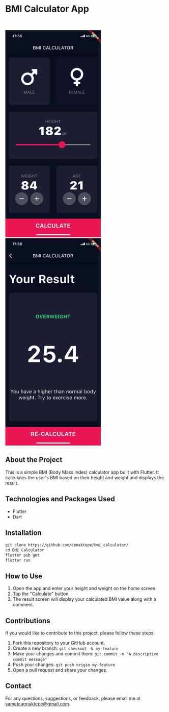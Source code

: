 <h1>BMI Calculator App</h1>
<br>
<p>
  <img src="./screenshots/input_page.jpeg" alt="Home Screen" width="300">
  <img src="./screenshots/results_page.jpeg" alt="Result Screen" width="300">
</p>

## About the Project

This is a simple BMI (Body Mass Index) calculator app built with Flutter. It calculates the user's BMI based on their height and weight and displays the result.

## Technologies and Packages Used

- Flutter
- Dart

## Installation

```
git clone https://github.com/denaktepe/bmi_calculator/
cd BMI_Calculator
flutter pub get
flutter run
```

## How to Use

1. Open the app and enter your height and weight on the home screen.
2. Tap the "Calculate" button.
3. The result screen will display your calculated BMI value along with a comment.

## Contributions

If you would like to contribute to this project, please follow these steps:

1. Fork this repository to your GitHub account.
2. Create a new branch: `git checkout -b my-feature`
3. Make your changes and commit them: `git commit -m "A descriptive commit message"`
4. Push your changes: `git push origin my-feature`
5. Open a pull request and share your changes.

## Contact

For any questions, suggestions, or feedback, please email me at sametcagriaktepe@gmail.com.





